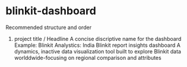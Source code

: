 # blinkit-dashboard
Recommended structure and order
1. project title / Headline
A concise discriptive name for the dashboard
Example:
Blinkit Analystics: India Blinkit report insights dashboard
A dynamics, inactive data visualization tool built to explore Blinkit data worlddwide-focusing on regional comparison and attributes 
